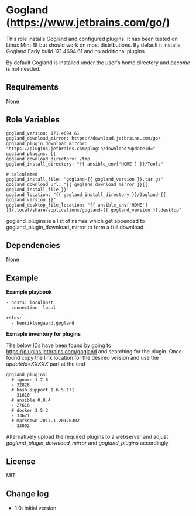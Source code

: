 Gogland (https://www.jetbrains.com/go/)
=========

This role installs Gogland and configured plugins. It has been tested on Linux Mint 18 but should work on most 
distributions. By default it installs Gogland Early build  171.4694.61 and no additional plugins

By default Gogland is installed under the user's home directory and _become_ is not needed.

Requirements
------------

None


Role Variables
--------------

    gogland_version: 171.4694.61
    gogland_download_mirror: https://download.jetbrains.com/go/
    gogland_plugin_download_mirror: "https://plugins.jetbrains.com/plugin/download?updateId="
    gogland_plugins: []
    gogland_download_directory: /tmp
    gogland_install_directory: "{{ ansible_env['HOME'] }}/Tools"

    # calculated
    gogland_install_file: "gogland-{{ gogland_version }}.tar.gz"
    gogland_download_url: "{{ gogland_download_mirror }}{{ gogland_install_file }}"
    gogland_location: "{{ gogland_install_directory }}/Gogland-{{ gogland_version }}"
    gogland_desktop_file_location: "{{ ansible_env['HOME'] }}/.local/share/applications/gogland-{{ gogland_version }}.desktop"


gogland_plugins is a list of names which get appended to gogland_plugin_download_mirror to form a full download  


Dependencies
------------

None

Example 
-------

__Example playbook__


    - hosts: localhost
      connection: local
    
    roles:
      - henriklyngaard.gogland
      
__Exmaple inventory for plugins__

The below IDs have been found by going to https://plugins.jetbrains.com/gogland and searching for the plugin. 
Once found copy the link location for the desired version and use the _updateId=XXXXX_ part at the end        
      
    gogland_plugins:
      # ignore 1.7.6
      - 32828
      # bash support 1.6.5.171
      - 31610
      # ansible 0.9.4
      - 27616
      # docker 2.5.3
      - 33621
      # markdown 2017.1.20170302
      - 33092      
      
 Alternatively upload the required plugins to a webserver and adjust _gogland_plugin_download_mirror_ and 
 _gogland_plugins_ accordingly
      
      
License
-------

MIT

Change log
----------

* 1.0: Initial version
